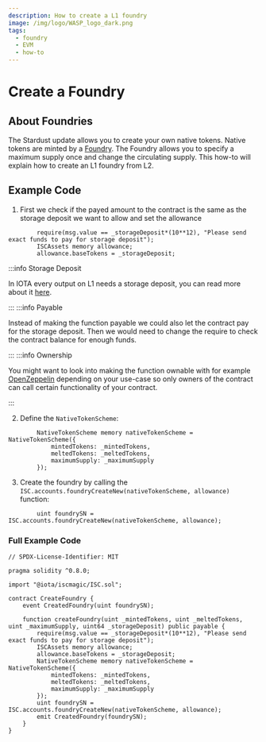 ```yaml
---
description: How to create a L1 foundry
image: /img/logo/WASP_logo_dark.png
tags:
  - foundry
  - EVM
  - how-to
---
```

# Create a Foundry
## About Foundries

The Stardust update allows you to create your own native tokens. Native tokens are minted by a [Foundry](/tips/tips/TIP-0018/#foundry-output). The Foundry allows you to specify a maximum supply once and change the circulating supply. This how-to will explain how to create an L1 foundry from L2.

## Example Code

1. First we check if the payed amount to the contract is the same as the storage deposit we want to allow and set the allowance

```solidity
        require(msg.value == _storageDeposit*(10**12), "Please send exact funds to pay for storage deposit");
        ISCAssets memory allowance;
        allowance.baseTokens = _storageDeposit;
```

:::info Storage Deposit

In IOTA every output on L1 needs a storage deposit, you can read more about it [here](/learn/protocols/stardust/core-concepts/storage-deposit).

:::
:::info  Payable

Instead of making the function payable we could also let the contract pay for the storage deposit. Then we would need to change the require to check the contract balance for enough funds.

:::
:::info Ownership

You might want to look into making the function ownable with for example [OpenZeppelin](https://docs.openzeppelin.com/contracts/5.x/access-control#ownership-and-ownable) depending on your use-case so only owners of the contract can call certain functionality of your contract.

:::

2. Define the `NativeTokenScheme`:

```solidity
        NativeTokenScheme memory nativeTokenScheme = NativeTokenScheme({
            mintedTokens: _mintedTokens,
            meltedTokens: _meltedTokens,
            maximumSupply: _maximumSupply
        });
```

3. Create the foundry by calling the `ISC.accounts.foundryCreateNew(nativeTokenScheme, allowance)` function:

```solidity
        uint foundrySN = ISC.accounts.foundryCreateNew(nativeTokenScheme, allowance);
```

### Full Example Code 

```solidity
// SPDX-License-Identifier: MIT

pragma solidity ^0.8.0;

import "@iota/iscmagic/ISC.sol";

contract CreateFoundry {
    event CreatedFoundry(uint foundrySN);

    function createFoundry(uint _mintedTokens, uint _meltedTokens, uint _maximumSupply, uint64 _storageDeposit) public payable {
        require(msg.value == _storageDeposit*(10**12), "Please send exact funds to pay for storage deposit");
        ISCAssets memory allowance;
        allowance.baseTokens = _storageDeposit;
        NativeTokenScheme memory nativeTokenScheme = NativeTokenScheme({
            mintedTokens: _mintedTokens,
            meltedTokens: _meltedTokens,
            maximumSupply: _maximumSupply
        });
        uint foundrySN = ISC.accounts.foundryCreateNew(nativeTokenScheme, allowance);
        emit CreatedFoundry(foundrySN);
    }
}
```
